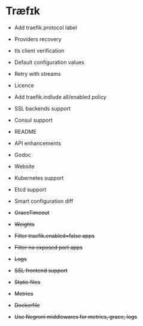 # Træfɪk

* Add traefik.protocol label
* Providers recovery
* tls client verification
* Default configuration values
* Retry with streams
* Licence
* Add traefik.indlude all/enabled policy
* SSL backends support
* Consul support
* README
* API enhancements
* Godoc
* Website


* Kubernetes support
* Etcd support
* Smart configuration diff


* ~~GraceTimeout~~
* ~~Weights~~
* ~~Filter traefik.enabled=false apps~~
* ~~Filter no exposed port apps~~
* ~~Logs~~
* ~~SSL frontend support~~
* ~~Static files~~
* ~~Metrics~~
* ~~Dockerfile~~
* ~~Use Negroni middlewares for metrics, grace, logs~~
